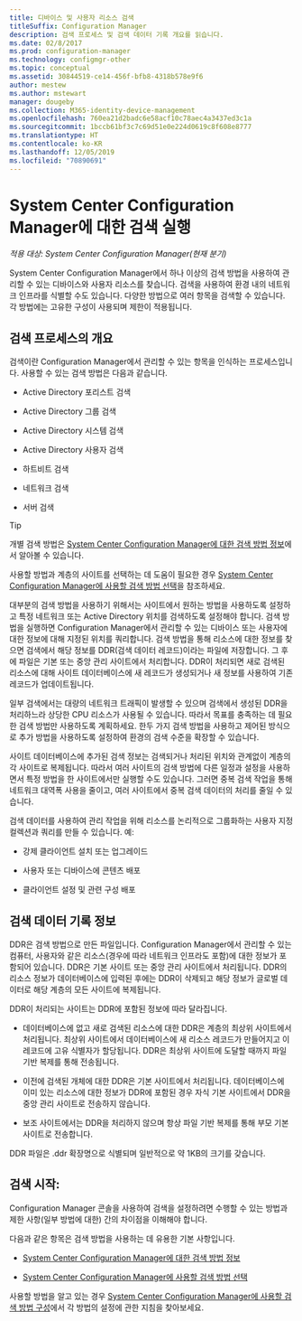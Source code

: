 ```yaml
---
title: 디바이스 및 사용자 리소스 검색
titleSuffix: Configuration Manager
description: 검색 프로세스 및 검색 데이터 기록 개요를 읽습니다.
ms.date: 02/8/2017
ms.prod: configuration-manager
ms.technology: configmgr-other
ms.topic: conceptual
ms.assetid: 30844519-ce14-456f-bfb8-4318b578e9f6
author: mestew
ms.author: mstewart
manager: dougeby
ms.collection: M365-identity-device-management
ms.openlocfilehash: 760ea21d2badc6e58acf10c78aec4a3437ed3c1a
ms.sourcegitcommit: 1bccb61bf3c7c69d51e0e224d0619c8f608e8777
ms.translationtype: HT
ms.contentlocale: ko-KR
ms.lasthandoff: 12/05/2019
ms.locfileid: "70890691"
---
```

# <a name="run-discovery-for-system-center-configuration-manager"></a>System Center Configuration Manager에 대한 검색 실행

*적용 대상: System Center Configuration Manager(현재 분기)*

System Center Configuration Manager에서 하나 이상의 검색 방법을 사용하여 관리할 수 있는 디바이스와 사용자 리소스를 찾습니다. 검색을 사용하여 환경 내의 네트워크 인프라를 식별할 수도 있습니다. 다양한 방법으로 여러 항목을 검색할 수 있습니다. 각 방법에는 고유한 구성이 사용되며 제한이 적용됩니다.  

## <a name="overview-of-discovery"></a>검색 프로세스의 개요  
 검색이란 Configuration Manager에서 관리할 수 있는 항목을 인식하는 프로세스입니다. 사용할 수 있는 검색 방법은 다음과 같습니다.  

-   Active Directory 포리스트 검색  

-   Active Directory 그룹 검색  

-   Active Directory 시스템 검색  

-   Active Directory 사용자 검색  

-   하트비트 검색  

-   네트워크 검색  

-   서버 검색  

> [!TIP]  
>  개별 검색 방법은 [System Center Configuration Manager에 대한 검색 방법 정보](../../../../core/servers/deploy/configure/about-discovery-methods.md)에서 알아볼 수 있습니다.  
>   
>  사용할 방법과 계층의 사이트를 선택하는 데 도움이 필요한 경우 [System Center Configuration Manager에 사용할 검색 방법 선택](../../../../core/servers/deploy/configure/select-discovery-methods-to-use.md)을 참조하세요.  

 대부분의 검색 방법을 사용하기 위해서는 사이트에서 원하는 방법을 사용하도록 설정하고 특정 네트워크 또는 Active Directory 위치를 검색하도록 설정해야 합니다. 검색 방법을 실행하면 Configuration Manager에서 관리할 수 있는 디바이스 또는 사용자에 대한 정보에 대해 지정된 위치를 쿼리합니다. 검색 방법을 통해 리소스에 대한 정보를 찾으면 검색에서 해당 정보를 DDR(검색 데이터 레코드)이라는 파일에 저장합니다. 그 후에 파일은 기본 또는 중앙 관리 사이트에서 처리합니다. DDR이 처리되면 새로 검색된 리소스에 대해 사이트 데이터베이스에 새 레코드가 생성되거나 새 정보를 사용하여 기존 레코드가 업데이트됩니다.  

 일부 검색에서는 대량의 네트워크 트래픽이 발생할 수 있으며 검색에서 생성된 DDR을 처리하느라 상당한 CPU 리소스가 사용될 수 있습니다. 따라서 목표를 충족하는 데 필요한 검색 방법만 사용하도록 계획하세요. 한두 가지 검색 방법을 사용하고 제어된 방식으로 추가 방법을 사용하도록 설정하여 환경의 검색 수준을 확장할 수 있습니다.  

 사이트 데이터베이스에 추가된 검색 정보는 검색되거나 처리된 위치와 관계없이 계층의 각 사이트로 복제됩니다. 따라서 여러 사이트의 검색 방법에 다른 일정과 설정을 사용하면서 특정 방법을 한 사이트에서만 실행할 수도 있습니다. 그러면 중복 검색 작업을 통해 네트워크 대역폭 사용을 줄이고, 여러 사이트에서 중복 검색 데이터의 처리를 줄일 수 있습니다.  

 검색 데이터를 사용하여 관리 작업을 위해 리소스를 논리적으로 그룹화하는 사용자 지정 컬렉션과 쿼리를 만들 수 있습니다. 예:  

-   강제 클라이언트 설치 또는 업그레이드  

-   사용자 또는 디바이스에 콘텐츠 배포  

-   클라이언트 설정 및 관련 구성 배포

##  <a name="BKMK_DDRs"></a> 검색 데이터 기록 정보  
 DDR은 검색 방법으로 만든 파일입니다. Configuration Manager에서 관리할 수 있는 컴퓨터, 사용자와 같은 리소스(경우에 따라 네트워크 인프라도 포함)에 대한 정보가 포함되어 있습니다. DDR은 기본 사이트 또는 중앙 관리 사이트에서 처리됩니다. DDR의 리소스 정보가 데이터베이스에 입력된 후에는 DDR이 삭제되고 해당 정보가 글로벌 데이터로 해당 계층의 모든 사이트에 복제됩니다.  

 DDR이 처리되는 사이트는 DDR에 포함된 정보에 따라 달라집니다.  

-   데이터베이스에 없고 새로 검색된 리소스에 대한 DDR은 계층의 최상위 사이트에서 처리됩니다. 최상위 사이트에서 데이터베이스에 새 리소스 레코드가 만들어지고 이 레코드에 고유 식별자가 할당됩니다. DDR은 최상위 사이트에 도달할 때까지 파일 기반 복제를 통해 전송됩니다.  

-   이전에 검색된 개체에 대한 DDR은 기본 사이트에서 처리됩니다. 데이터베이스에 이미 있는 리소스에 대한 정보가 DDR에 포함된 경우 자식 기본 사이트에서 DDR을 중앙 관리 사이트로 전송하지 않습니다.  

-   보조 사이트에서는 DDR을 처리하지 않으며 항상 파일 기반 복제를 통해 부모 기본 사이트로 전송합니다.  

DDR 파일은 .ddr 확장명으로 식별되며 일반적으로 약 1KB의 크기를 갖습니다.  

## <a name="get-started-with-discovery"></a>검색 시작:  
 Configuration Manager 콘솔을 사용하여 검색을 설정하려면 수행할 수 있는 방법과 제한 사항(일부 방법에 대한) 간의 차이점을 이해해야 합니다.  

다음과 같은 항목은 검색 방법을 사용하는 데 유용한 기본 사항입니다.  

-   [System Center Configuration Manager에 대한 검색 방법 정보](../../../../core/servers/deploy/configure/about-discovery-methods.md)  

-   [System Center Configuration Manager에 사용할 검색 방법 선택](../../../../core/servers/deploy/configure/select-discovery-methods-to-use.md)  

사용할 방법을 알고 있는 경우 [System Center Configuration Manager에 사용할 검색 방법 구성](../../../../core/servers/deploy/configure/configure-discovery-methods.md)에서 각 방법의 설정에 관한 지침을 찾아보세요.  
